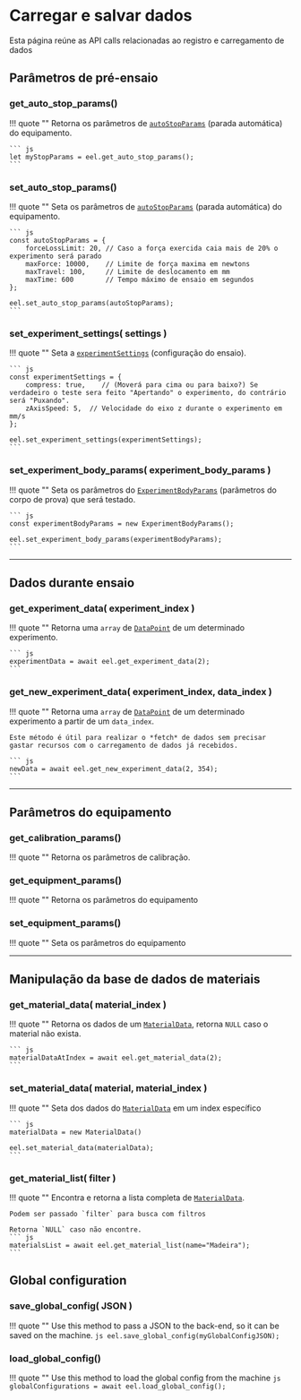 <!--
 Copyright (C) 2023 Hefestus

 This file is part of Bolinho.

 Bolinho is free software: you can redistribute it and/or modify
 it under the terms of the GNU General Public License as published by
 the Free Software Foundation, either version 3 of the License, or
 (at your option) any later version.

 Bolinho is distributed in the hope that it will be useful,
 but WITHOUT ANY WARRANTY; without even the implied warranty of
 MERCHANTABILITY or FITNESS FOR A PARTICULAR PURPOSE.  See the
 GNU General Public License for more details.

 You should have received a copy of the GNU General Public License
 along with Bolinho.  If not, see <http://www.gnu.org/licenses/>.
-->

# Carregar e salvar dados

Esta página reúne as API calls relacionadas ao registro e carregamento de dados 


## Parâmetros de pré-ensaio

### get_auto_stop_params()

!!! quote ""
    Retorna os parâmetros de [`autoStopParams`](./tiposDeDados.md#autostopparams) (parada automática) do equipamento.

    ``` js
    let myStopParams = eel.get_auto_stop_params();
    ```

### set_auto_stop_params()

!!! quote ""
    Seta os parâmetros de [`autoStopParams`](./tiposDeDados.md#autostopparams) (parada automática) do equipamento.

    ``` js
    const autoStopParams = {
        forceLossLimit: 20, // Caso a força exercida caia mais de 20% o experimento será parado
        maxForce: 10000,    // Limite de força maxima em newtons
        maxTravel: 100,     // Limite de deslocamento em mm
        maxTime: 600        // Tempo máximo de ensaio em segundos
    };

    eel.set_auto_stop_params(autoStopParams);
    ```

### set_experiment_settings( settings )

!!! quote ""
    Seta a [`experimentSettings`](./tiposDeDados.md#experimentsettings) (configuração do ensaio).

    ``` js
    const experimentSettings = {
        compress: true,    // (Moverá para cima ou para baixo?) Se verdadeiro o teste sera feito "Apertando" o experimento, do contrário será "Puxando".
        zAxisSpeed: 5,  // Velocidade do eixo z durante o experimento em mm/s 
    };

    eel.set_experiment_settings(experimentSettings);
    ```

### set_experiment_body_params( experiment_body_params )

!!! quote ""
    Seta os parâmetros do [`ExperimentBodyParams`](./tiposDeDados.md#experimentbodyparams) (parâmetros do corpo de prova) que será testado.
    
    ``` js
    const experimentBodyParams = new ExperimentBodyParams();

    eel.set_experiment_body_params(experimentBodyParams);
    ```
___

## Dados durante ensaio

### get_experiment_data( experiment_index )

!!! quote ""
    Retorna uma `array` de [`DataPoint`](./tiposDeDados.md#datapoint) de um determinado experimento.

    ``` js
    experimentData = await eel.get_experiment_data(2);
    ```
    
### get_new_experiment_data( experiment_index, data_index )

!!! quote ""
    Retorna uma `array` de [`DataPoint`](./tiposDeDados.md#datapoint) de um determinado experimento a partir de um `data_index`.

    Este método é útil para realizar o *fetch* de dados sem precisar gastar recursos com o carregamento de dados já recebidos.

    ``` js
    newData = await eel.get_new_experiment_data(2, 354);
    ```

___

## Parâmetros do equipamento

### get_calibration_params()

!!! quote ""
    Retorna os parâmetros de calibração.

### get_equipment_params()

!!! quote ""
    Retorna os parâmetros do equipamento

### set_equipment_params()

!!! quote ""
    Seta os parâmetros do equipamento
___

## Manipulação da base de dados de materiais

### get_material_data( material_index )

!!! quote ""
    Retorna os dados de um [`MaterialData`](./tiposDeDados.md#materialdata), retorna `NULL` caso o material não exista.
    
    ``` js
    materialDataAtIndex = await eel.get_material_data(2);
    ```

### set_material_data( material, material_index )

!!! quote ""
    Seta dos dados do [`MaterialData`](./tiposDeDados.md#materialdata) em um index específico

    ``` js
    materialData = new MaterialData()

    eel.set_material_data(materialData);
    ```

### get_material_list( filter )

!!! quote ""
    Encontra e retorna a lista completa de [`MaterialData`](./tiposDeDados.md#materialdata).

    Podem ser passado `filter` para busca com filtros

    Retorna `NULL` caso não encontre.
    ``` js
    materialsList = await eel.get_material_list(name="Madeira");
    ```

## Global configuration

### save_global_config( JSON )

!!! quote ""
    Use this method to pass a JSON to the back-end, so it can be saved on the machine.
    ``` js
    eel.save_global_config(myGlobalConfigJSON);
    ```

### load_global_config()

!!! quote ""
    Use this method to load the global config from the machine
    ``` js
    globalConfigurations = await eel.load_global_config();
    ```
